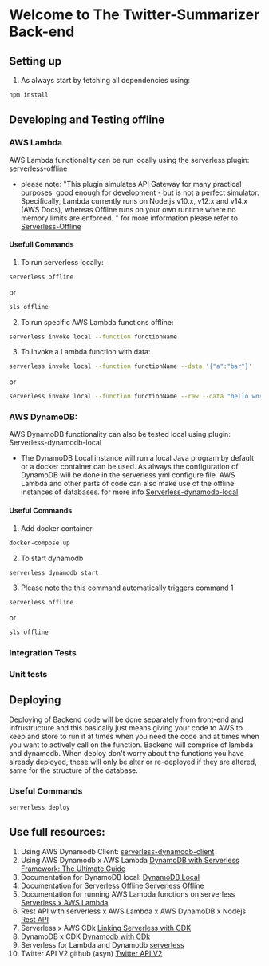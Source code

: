 # Welcome to The Twitter-Summarizer Back-end

## Setting up
1. As always start by fetching all dependencies using:
```bash
npm install
```

## Developing and Testing offline

### AWS Lambda
AWS Lambda functionality can be run locally using the serverless plugin: serverless-offline
- please note: "This plugin simulates API Gateway for many practical purposes, good enough for development - but is not a perfect simulator. Specifically, Lambda currently runs on Node.js v10.x, v12.x and v14.x (AWS Docs), whereas Offline runs on your own runtime where no memory limits are enforced. "
for more information please refer to [Serverless-Offline](https://www.serverless.com/plugins/serverless-offline)

#### Usefull Commands
1. To run serverless locally:
```bash
serverless offline
```
or
```bash
sls offline
```
2. To run specific AWS Lambda functions offline:
```bash
serverless invoke local --function functionName
```

3. To Invoke a Lambda function with data:
```bash
serverless invoke local --function functionName --data '{"a":"bar"}'
```
or 
```bash
serverless invoke local --function functionName --raw --data "hello world"
```

### AWS DynamoDB:
AWS DynamoDB functionality can also be tested local using plugin: Serverless-dynamodb-local
- The DynamoDB Local instance will run a local Java program by default or a docker container can be used. As always the configuration of DynamoDB will be done in the serverless.yml configure file. AWS Lambda and other parts of code can also make use of the offline instances of databases. for more info [Serverless-dynamodb-local](https://www.serverless.com/plugins/serverless-dynamodb-local)

#### Useful Commands
1. Add docker container
```bash
docker-compose up
```

2. To start dynamodb
```bash
serverless dynamodb start
```

3. Please note the this command automatically triggers command 1
```bash
serverless offline
```
or
```bash
sls offline
```

### Integration Tests

### Unit tests

## Deploying
Deploying of Backend code will be done separately from front-end and Infrustructure and this basically just means giving your code to AWS to keep and store to run it at times when you need the code and at times when you want to actively call on the function. Backend will comprise of lambda and dynamodb. When deploy don't worry about the functions you have already deployed, these will only be alter or re-deployed if they are altered, same for the structure of the database.

### Useful Commands
```bash
serverless deploy
```

## Use full resources:
1. Using AWS Dynamodb Client: [serverless-dynamodb-client](https://www.serverless.com/plugins/serverless-dynamodb-client)
2. Using AWS Dynamodb x AWS Lambda [DynamoDB with Serverless Framework: The Ultimate Guide](https://www.dynobase.dev/dynamodb-serverless-framework/)
3. Documentation for DynamoDB local: [DynamoDB Local](https://www.serverless.com/plugins/serverless-dynamodb-local)
4. Documentation for Serverless Offline [Serverless Offline](https://www.serverless.com/plugins/serverless-offline)
5. Documentation for running AWS Lambda functions on serverless [Serverless x AWS Lambda](https://www.serverless.com/framework/docs/providers/aws/guide/functions)
6. Rest API with serverless x AWS Lambda x AWS DynamoDB x Nodejs [Rest API](https://www.serverless.com/blog/node-rest-api-with-serverless-lambda-and-dynamodb)
7. Serverless x AWS CDk [Linking Serverless with CDK](https://dev.to/aws-builders/combining-serverless-framework-aws-cdk-1dg0)
8. DynamoDB x CDK [Dynamodb with CDk](https://dev.to/kumo/serverless-framework-aws-cdk-1dnf)
9. Serverless for Lambda and Dynamodb [serverless](https://www.serverless.com/blog/getting-started-with-serverless-framework)
10. Twitter API V2 github (asyn) [Twitter API V2](https://github.com/HunterLarco/twitter-v2)